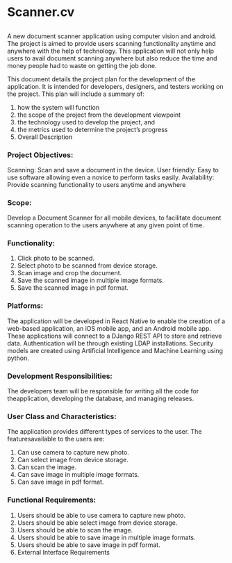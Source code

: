 # Scanner.cv
## 
A new document scanner application using computer vision and android.
The project is aimed to provide users scanning functionality anytime and anywhere with the help of technology. This application will not only help users to avail document scanning anywhere but also reduce the time and money people had to waste on getting the job done.

This document details the project plan for the development of the application. It is intended for developers, designers, and testers working on the project. This plan
will include a summary of:
1. how the system will function
2. the scope of the project from the development viewpoint
3. the technology used to develop the project, and
4. the metrics used to determine the project’s progress
5. Overall Description
### Project Objectives:
Scanning: Scan and save a document in the device.
User friendly: Easy to use software allowing even a novice to perform tasks
easily.
Availability: Provide scanning functionality to users anytime and
anywhere
### Scope:
Develop a Document Scanner for all mobile devices, to facilitate document scanning
operation to the users anywhere at any given point of time.
### Functionality:
1. Click photo to be scanned.
2. Select photo to be scanned from device storage.
3. Scan image and crop the document.
4. Save the scanned image in multiple image formats.
5. Save the scanned image in pdf format.
### Platforms:
The application will be developed in React Native to enable the creation of a web-based application, an iOS mobile app, and an Android mobile app. These applications will connect to a DJango REST API to store and retrieve data. Authentication will be through existing LDAP installations. Security models are created using Artificial Intelligence and Machine Learning using python.
### Development Responsibilities:
The developers team will be responsible for writing all the code for theapplication, developing the database, and managing releases.
### User Class and Characteristics:
The application provides different types of services to the user. The featuresavailable to the users are:
1. Can use camera to capture new photo.
2. Can select image from device storage.
3. Can scan the image.
4. Can save image in multiple image formats.
5. Can save image in pdf format.
### Functional Requirements:
1. Users should be able to use camera to capture new photo.
2. Users should be able select image from device storage.
3. Users should be able to scan the image.
4. Users should be able to save image in multiple image formats.
5. Users should be able to save image in pdf format.
6. External Interface Requirements
